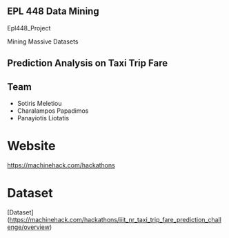 ## EPL 448 Data Mining 
 Epl448_Project

Mining Massive Datasets

## Prediction Analysis on Taxi Trip Fare

## Team
- Sotiris Meletiou
- Charalampos Papadimos
- Panayiotis Liotatis

# Website
https://machinehack.com/hackathons
# Dataset
[Dataset] (https://machinehack.com/hackathons/iiit_nr_taxi_trip_fare_prediction_challenge/overview)
